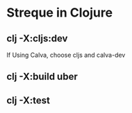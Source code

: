 # Streque in Clojure

## clj -X:cljs:dev

If Using Calva, choose cljs and calva-dev

## clj -X:build uber

## clj -X:test